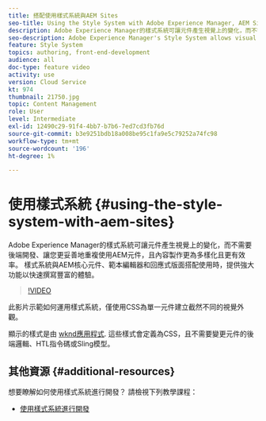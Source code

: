 ```yaml
---
title: 搭配使用樣式系統與AEM Sites
seo-title: Using the Style System with Adobe Experience Manager, AEM Sites
description: Adobe Experience Manager的樣式系統可讓元件產生視覺上的變化，而不需要後端開發、讓您更妥善地重複使用AEM元件，且內容製作更為多樣化且更有效率。 樣式系統與AEM核心元件、範本編輯器和回應式版面搭配使用時，提供強大功能以快速撰寫豐富的體驗。
seo-description: Adobe Experience Manager's Style System allows visual variations of components without back-end development, allowing better re-use of AEM components, and more versatile and efficient content authoring. The Style System, when used in conjunction with AEM's Core Components, template editor, and responsive layout, offers powerful capabilities to quickly compose rich experiences.
feature: Style System
topics: authoring, front-end-development
audience: all
doc-type: feature video
activity: use
version: Cloud Service
kt: 974
thumbnail: 21750.jpg
topic: Content Management
role: User
level: Intermediate
exl-id: 12490c29-91f4-4bb7-b7b6-7ed7cd3fb76d
source-git-commit: b3e9251bdb18a008be95c1fa9e5c79252a74fc98
workflow-type: tm+mt
source-wordcount: '196'
ht-degree: 1%

---
```


# 使用樣式系統 {#using-the-style-system-with-aem-sites}

Adobe Experience Manager的樣式系統可讓元件產生視覺上的變化，而不需要後端開發、讓您更妥善地重複使用AEM元件，且內容製作更為多樣化且更有效率。 樣式系統與AEM核心元件、範本編輯器和回應式版面搭配使用時，提供強大功能以快速撰寫豐富的體驗。

>[!VIDEO](https://video.tv.adobe.com/v/21750?quality=12&learn=on)

此影片示範如何運用樣式系統，僅使用CSS為單一元件建立截然不同的視覺外觀。

顯示的樣式是由 [wknd應用程式](https://github.com/adobe/aem-guides-wknd). 這些樣式會定義為CSS，且不需要變更元件的後端邏輯、HTL指令碼或Sling模型。

## 其他資源 {#additional-resources}

想要瞭解如何使用樣式系統進行開發？ 請檢視下列教學課程：

* [使用樣式系統進行開發](https://experienceleague.adobe.com/docs/experience-manager-learn/getting-started-wknd-tutorial-develop/style-system.html)
